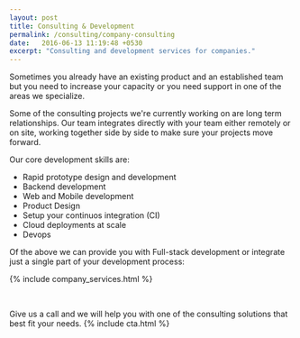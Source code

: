 ```yaml
---
layout: post
title: Consulting & Development
permalink: /consulting/company-consulting
date:   2016-06-13 11:19:48 +0530
excerpt: "Consulting and development services for companies."
---
```


Sometimes you already have an existing product and an established team but you need to increase your capacity or you need support in one of the areas we specialize.

Some of the consulting projects we're currently working on are long term
relationships. Our team integrates directly with your team either remotely or on
site, working together side by side to make sure your projects move forward.

Our core development skills are:

* Rapid prototype design and development
* Backend development
* Web and Mobile development
* Product Design
* Setup your continuos integration (CI)
* Cloud deployments at scale
* Devops

Of the above we can provide you with Full-stack development or integrate just a
single part of your development process:

{% include company_services.html %}

<br>


Give us a call and we will help you with one of the consulting solutions that best fit your needs.
{% include cta.html %}


